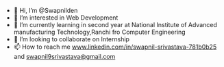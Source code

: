 - 👋 Hi, I’m @Swapnilden
- 👀 I’m interested in Web Development
- 🌱 I’m currently learning in second year at National Institute of Advanced manufacturing Technology,Ranchi fro Computer Engineering
- 💞️ I’m looking to collaborate on Internship 
- 📫 How to reach me www.linkedin.com/in/swapnil-srivastava-781b0b25 and swapnil9srivastava@gmail.com

<!---
Swapnilden/Swapnilden is a ✨ special ✨ repository because its `README.md` (this file) appears on your GitHub profile.
You can click the Preview link to take a look at your changes.
--->
